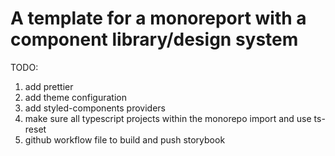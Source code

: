 # A template for a monoreport with a component library/design system

TODO:

1. add prettier
2. add theme configuration
3. add styled-components providers
4. make sure all typescript projects within the monorepo import and use ts-reset
5. github workflow file to build and push storybook
